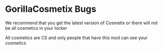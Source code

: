 # GorillaCosmetix Bugs

We recommend that you get the latest version of Cosmetix or there will not be all cosmetics in your locker

All cosmetics are CS and only people that have this mod can see your cosmetics





































































